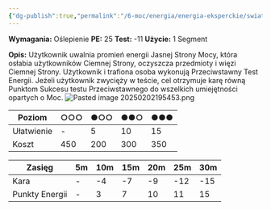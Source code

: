 ```yaml
---
{"dg-publish":true,"permalink":"/6-moc/energia/energia-eksperckie/swiatlo-mocy/","dgPassFrontmatter":true}
---
```


**Wymagania:** Oślepienie
**PE:** 25
**Test:** -11
**Użycie:** 1 Segment

**Opis:** Użytkownik uwalnia promień energii Jasnej Strony Mocy, która osłabia użytkowników Ciemnej Strony, oczyszcza przedmioty i więzi Ciemnej Strony. Użytkownik i trafiona osoba wykonują Przeciwstawny Test Energii. Jeżeli użytkownik zwycięży w teście, cel otrzymuje karę równą Punktom Sukcesu testu Przeciwstawnego do wszelkich umiejętności opartych o Moc.
![Pasted image 20250202195453.png](/img/user/6%20Obrazy/Pasted%20image%2020250202195453.png)


| Poziom     | ○○○ | ●○○ | ●●○ | ●●● |
| ---------- | --- | --- | --- | --- |
| Ułatwienie | -   | 5   | 10  | 15  |
| Koszt      | 450 | 200 | 300 | 350 |

| Zasięg         | 5m  | 10m | 15m | 20m | 25m | 30m |
| -------------- | --- | --- | --- | --- | --- | --- |
| Kara           | -   | -4  | -7  | -9  | -12 | -15 |
| Punkty Energii | -   | 3   | 7   | 10  | 11  | 15  |